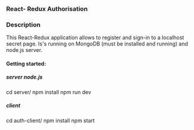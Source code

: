 ### React- Redux Authorisation

### Description

This React-Redux application allows to register and sign-in to a
localhost secret page. Is's running on MongoDB (must be installed and running)
and node.js server.

#### Getting started:

##### server node.js

cd server/
npm install
npm run dev


##### client

cd auth-client/
npm install
npm start
